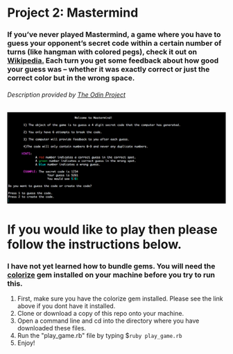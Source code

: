 # Project 2: Mastermind

### If you’ve never played Mastermind, a game where you have to guess your opponent’s secret code within a certain number of turns (like hangman with colored pegs), check it out on [Wikipedia.](https://en.wikipedia.org/wiki/Mastermind_(board_game)) Each turn you get some feedback about how good your guess was – whether it was exactly correct or just the correct color but in the wrong space.

###### Description provided by [The Odin Project](https://www.theodinproject.com/courses/ruby-programming/lessons/oop?ref=lnav#project-2-mastermind)

![alt text](https://github.com/BShowen/CL_mastermind/blob/master/screenshots/Intro.png "Introduction image")

# If you would like to play then please follow the instructions below. 
### I have not yet learned how to bundle gems. You will need the [colorize](https://github.com/fazibear/colorize) gem installed on your machine before you try to run this. 

1. First, make sure you have the colorize gem installed. Please see the link above if you dont have it installed. 
2. Clone or download a copy of this repo onto your machine. 
3. Open a command line and cd into the directory where you have downloaded these files.
4. Run the "play_game.rb" file by typing $`ruby play_game.rb` 
5. Enjoy!